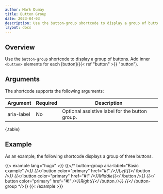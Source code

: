 ```yaml
---
author: Mark Dumay
title: Button Group
date: 2023-04-03
description: Use the button-group shortcode to display a group of buttons.
layout: docs
---
```


## Overview

Use the `button-group` shortcode to display a group of buttons. Add inner `<button>` elements for each [button]({{< ref "button" >}} "button").

## Arguments

The shortcode supports the following arguments:

| Argument    | Required | Description |
|-------------|----------|-------------|
| aria-label  | No   | Optional assistive label for the button group. |
{.table}

## Example

As an example, the following shortcode displays a group of three buttons.

<!-- markdownlint-disable MD037 -->
{{< example lang="hugo" >}}
{{</* button-group aria-label="Basic example" */>}}
  {{</* button color="primary" href="#!" */>}}Left{{</* /button */>}}
  {{</* button color="primary" href="#!" */>}}Middle{{</* /button */>}}
  {{</* button color="primary" href="#!" */>}}Right{{</* /button */>}}
{{</* /button-group */>}}
{{< /example >}}
<!-- markdownlint-enable MD037 -->

